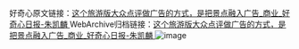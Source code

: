 好奇心原文链接：[这个旅游版大众点评做广告的方式，是把景点融入广告_商业_好奇心日报-朱凯麟 ](https://www.qdaily.com/articles/12249.html)
WebArchive归档链接：[这个旅游版大众点评做广告的方式，是把景点融入广告_商业_好奇心日报-朱凯麟 ](http://web.archive.org/web/20190623172201/https://www.qdaily.com/articles/12249.html)
![image](http://ww3.sinaimg.cn/large/007d5XDply1g3x0t7ims1j30u04vhb29)